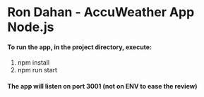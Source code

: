 # Ron Dahan - AccuWeather App Node.js

#### To run the app, in the project directory, execute:
1. npm install
2. npm run start

#### The app will listen on port 3001 (not on ENV to ease the review)
